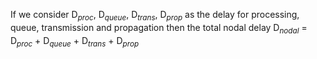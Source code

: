 If we consider D$_{proc}$, D$_{queue}$, D$_{trans}$, D$_{prop}$ as the delay for processing, queue, transmission and propagation then the total nodal delay D$_{nodal}$ = D$_{proc}$ + D$_{queue}$ + D$_{trans}$ + D$_{prop}$